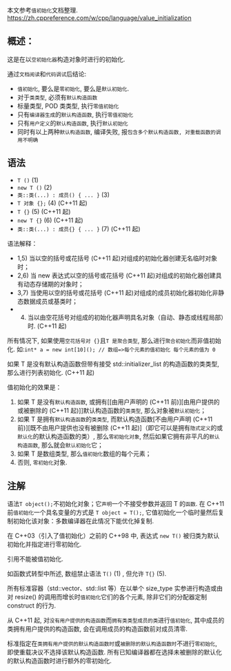 本文参考`值初始化`文档整理.
https://zh.cppreference.com/w/cpp/language/value_initialization

## 概述：

这是在以`空初始化器`构造对象时进行的初始化.

通过`文档阅读`和`代码调试`后结论:

- `值初始化`, 要么是`零初始化`, 要么是`默认初始化`.
- 对于`类类型`, 必须有`默认构造函数`
- 标量类型, POD 类类型, 执行`零值初始化`
- 只有`编译器生成`的`默认构造函数`, 执行`零值初始化`
- 只有`用户定义`的`默认构造函数`, 执行`默认初始化`
- 同时有以上两种`默认构造函数`, 编译失败, 报`包含多个默认构造函数, 对重载函数的调用不明确`

## 语法

- `T ()` (1)
- `new T ()` (2)
- `类::类(...) : 成员() { ... }` (3)
- `T 对象 {};` (4) (C++11 起)
- `T {}` (5) (C++11 起)
- `new T {}` (6) (C++11 起)
- `类::类(...) : 成员{} { ... }` (7) (C++11 起)

语法解释：

- 1,5) 当以空的括号或花括号 (C++11 起)对组成的初始化器创建无名临时对象时；
- 2,6) 当 new 表达式以空的括号或花括号 (C++11 起)对组成的初始化器创建具有动态存储期的对象时；
- 3,7) 当使用以空的括号或花括号 (C++11 起)对组成的成员初始化器初始化非静态数据成员或基类时；
- 4. 当以由空花括号对组成的初始化器声明具名对象（自动、静态或线程局部）时. (C++11 起)

所有情况下, 如果使用`空花括号对 {}`且`T 是聚合类型`, 那么进行`聚合初始化`而非值初始化. 如:`int* a = new int[10](); // 数组=>每个元素的值初始化 每个元素的值为 0`

如果 T 是没有默认构造函数但带有接受 std::initializer_list 的构造函数的类类型, 那么进行列表初始化. (C++11 起)

值初始化的效果是：

1. 如果 T 是没有`默认构造函数`, 或拥有[[由用户声明的 (C++11 前)][由用户提供的或被删除的 (C++11 起)]]默认构造函数的`类类型`, 那么对象被`默认初始化`；
2. 如果 T 是拥有`默认构造函数`的`类类型`, 而默认构造函数[不由用户声明 (C++11 前)][既不由用户提供也没有被删除 (C++11 起)]（即它可以是拥有`隐式定义`的或`默认化`的默认构造函数的类）, 那么`零初始化对象`, 然后如果它拥有非平凡的`默认构造函数`, 那么就会`默认初始化`它；
3. 如果 T 是数组类型, 那么`值初始化`数组的每个元素；
4. 否则, `零初始化`对象.

## 注解

语法`T object();`不初始化对象；它`声明`一个不接受参数并返回 T 的`函数`. 在 C++11 前`值初始化`一个具名变量的方式是 `T object = T();`, 它值初始化一个临时量然后复制初始化该对象：多数编译器在此情况下能优化掉复制.

在 C++03（引入了值初始化）之前的 C++98 中, 表达式 `new T()` 被归类为默认初始化并指定进行零初始化.

引用不能被值初始化.

如函数式转型中所述, 数组禁止语法 `T()` (1) , 但允许 `T{}` (5).

所有标准容器（std::vector、std::list 等）在以单个 size_type 实参进行构造或由对 resize() 的调用而增长时`值初始化`它们的各个元素, 除非它们的分配器定制 construct 的行为.

从 C++11 起, 对`没有用户提供的构造函数`而`拥有类类型成员的类`进行`值初始化`, 其中成员的类拥有用户提供的构造函数, 会在调用成员的构造函数前对成员清零.

标准指定在`类拥有用户提供的默认构造函数时`或`被删除的默认构造函数时`不进行`零初始化`, 即使重载决议不选择该默认构造函数. 所有已知编译器都在选择未被删除的默认化的默认构造函数时进行额外的零初始化.
